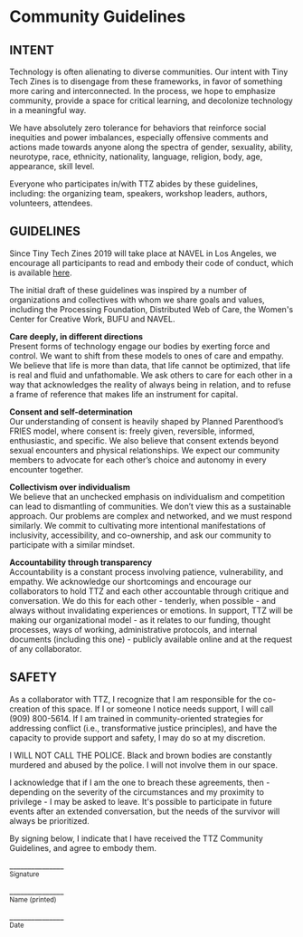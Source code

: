 # Community Guidelines

## INTENT
Technology is often alienating to diverse communities. Our intent with Tiny Tech Zines is to disengage from these frameworks, in favor of something more caring and interconnected. In the process, we hope to emphasize community, provide a space for critical learning, and decolonize technology in a meaningful way.

We have absolutely zero tolerance for behaviors that reinforce social inequities and power imbalances, especially offensive comments and actions made towards anyone along the spectra of gender, sexuality, ability, neurotype, race, ethnicity, nationality, language, religion, body, age, appearance, skill level. 

Everyone who participates in/with TTZ abides by these guidelines, including: the organizing team, speakers, workshop leaders, authors, volunteers, attendees.

## GUIDELINES
Since Tiny Tech Zines 2019 will take place at NAVEL in Los Angeles, we encourage all participants to read and embody their code of conduct, which is available [here](https://navel.la/about/code-of-conduct/ "Navel Code of Conduct").

The initial draft of these guidelines was inspired by a number of organizations and collectives with whom we share goals and values, including the Processing Foundation, Distributed Web of Care, the Women's Center for Creative Work, BUFU and NAVEL.

**Care deeply, in different directions**  
Present forms of technology engage our bodies by exerting force and control. We want to shift from these models to ones of care and empathy. We believe that life is more than data, that life cannot be optimized, that life is real and fluid and unfathomable. We ask others to care for each other in a way that acknowledges the reality of always being in relation, and to refuse a frame of reference that makes life an instrument for capital.

**Consent and self-determination**  
Our understanding of consent is heavily shaped by Planned Parenthood’s FRIES model, where consent is: freely given, reversible, informed, enthusiastic, and specific. We also believe that consent extends beyond sexual encounters and physical relationships. We expect our community members to advocate for each other’s choice and autonomy in every encounter together.

**Collectivism over individualism**  
We believe that an unchecked emphasis on individualism and competition can lead to dismantling of communities. We don’t view this as a sustainable approach. Our problems are complex and networked, and we must respond similarly. We commit to cultivating more intentional manifestations of inclusivity, accessibility, and co-ownership, and ask our community to participate with a similar mindset.

**Accountability through transparency**  
Accountability is a constant process involving patience, vulnerability, and empathy. We acknowledge our shortcomings and encourage our collaborators to hold TTZ and each other accountable through critique and conversation. We do this for each other - tenderly, when possible - and always without invalidating experiences or emotions. In support, TTZ will be making our organizational model - as it relates to our funding, thought processes, ways of working, administrative protocols, and internal documents (including this one) - publicly available online and at the request of any collaborator.

## SAFETY
As a collaborator with TTZ, I recognize that I am responsible for the co-creation of this space. If I or someone I notice needs support, I will call (909) 800-5614. If I am trained in community-oriented strategies for addressing conflict (i.e., transformative justice principles), and have the capacity to provide support and safety, I may do so at my discretion.

I WILL NOT CALL THE POLICE. Black and brown bodies are constantly murdered and abused by the police. I will not involve them in our space. 

I acknowledge that if I am the one to breach these agreements, then -  depending on the severity of the circumstances and my proximity to privilege - I may be asked to leave. It's possible to participate in future events after an extended conversation, but the needs of the survivor will always be prioritized.

By signing below, I indicate that I have received the TTZ Community Guidelines, and agree to embody them.

\_______________  
<sup>Signature</sup>

\_______________  
<sup>Name (printed)</sup>

\_______________  
<sup>Date</sup>
